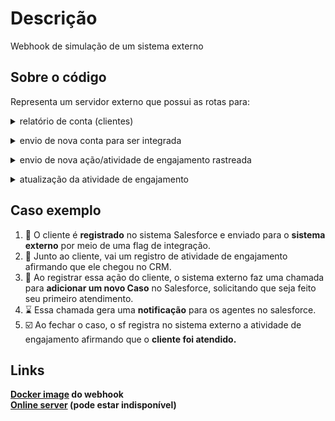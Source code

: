 # Descrição

Webhook de simulação de um sistema externo

## Sobre o código

Representa um servidor externo que possui as rotas para:

<details>
    <summary>relatório de conta (clientes)</summary>
<pre><code>curl --request GET \
  --url https://diego-webhook-node-dev-v0-2.onrender.com/clientAccounts/report
</code></pre>
</details>

<p></p>

<details>
    <summary>envio de nova conta para ser integrada</summary>
<pre><code>curl --request POST \
  --url https://diego-webhook-node-dev-v0-2.onrender.com/clientAccounts/create \
  --header 'Content-Type: application/json' \
  --data '{
	"name": "Secondary Department Helpers",
	"description": "",
	"salesforce_id": "0012"
  }'
</code></pre>
</details>

<p></p>

<details>
    <summary>envio de nova ação/atividade de engajamento rastreada</summary>
<pre><code>curl --request POST \
  --url https://diego-webhook-node-dev-v0-2.onrender.com/clientAccounts/engagement/register_new \
  --header 'Content-Type: application/json' \
  --data '{
	"ownerId": 2,
	"actionDescribe": "Just entered in the CRM system. Welcome!",
	"additionalInfo": ""
  }'
</code></pre>
</details>

<p></p>

<details>
    <summary>atualização da atividade de engajamento</summary>
<pre><code>curl --request PATCH \
  --url https://diego-webhook-node-dev-v0-2.onrender.com/clientAccounts/engagement/update \
  --header 'Content-Type: application/json' \
  --data '{
	"id": 2,
	"additionalInfo": "New info"
  }'
</code></pre>
</details>

## Caso exemplo

1. 🪪 O cliente é <b>registrado</b> no sistema Salesforce e enviado para o <b>sistema externo</b> por meio de uma flag de integração.
2. 📑 Junto ao cliente, vai um registro de atividade de engajamento afirmando que ele chegou no CRM.
3. 💬 Ao registrar essa ação do cliente, o sistema externo faz uma chamada para <b>adicionar um novo Caso</b> no Salesforce, solicitando que seja feito seu primeiro atendimento.
4. ⌛ Essa chamada gera uma <b>notificação</b> para os agentes no salesforce.
5. ☑️ Ao fechar o caso, o sf registra no sistema externo a atividade de engajamento afirmando que o <b>cliente foi atendido<b>.

## Links

<a href="https://hub.docker.com/repository/docker/diegosous/webhook-node/general">Docker image</a> do webhook
<br/>
<a href="https://webhook-node-dev-0-1.onrender.com">Online server</a> (pode estar indisponível)
